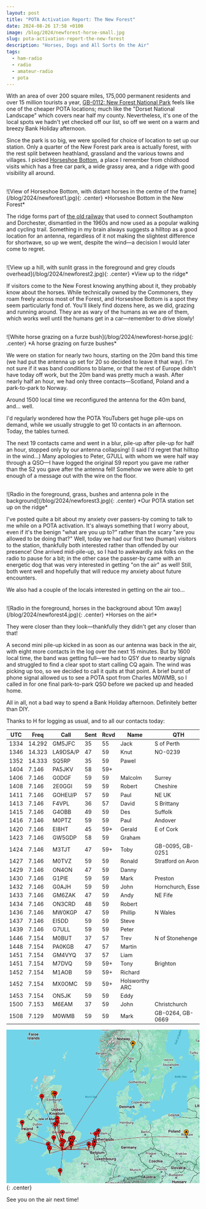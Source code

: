 ```yaml
---
layout: post
title: "POTA Activation Report: The New Forest"
date: 2024-08-26 17:58 +0100
image: /blog/2024/newforest-horse-small.jpg
slug: pota-activation-report-the-new-forest
description: "Horses, Dogs and All Sorts On the Air"
tags:
  - ham-radio
  - radio
  - amateur-radio
  - pota
---
```


With an area of over 200 square miles, 175,000 permanent residents and over 15 million tourists a year, [GB-0112: New Forest National Park](https://pota.app/#/park/GB-0112) feels like one of the cheaper POTA locations; much like the "Dorset National Landscape" which covers near half my county. Nevertheless, it's one of the local spots we hadn't yet checked off our list, so off we went on a warm and breezy Bank Holiday afternoon.

Since the park is so big, we were spoiled for choice of location to set up our station. Only a quarter of the New Forest park area is actually forest, with the rest split between heathland, grassland and the various towns and villages. I picked [Horseshoe Bottom](https://www.openstreetmap.org/#map=16/50.80390/-1.62945), a place I remember from childhood visits which has a free car park, a wide grassy area, and a ridge with good visibility all around.

<br/>
![View of Horseshoe Bottom, with distant horses in the centre of the frame](/blog/2024/newforest1.jpg){: .center}
*Horseshoe Bottom in the New Forest*

The ridge forms part of [the old railway](https://www.newforestnpa.gov.uk/things-to-do/cycling/cycling-routes/the-old-railway/) that used to connect Southampton and Dorchester, dismantled in the 1960s and now used as a popular walking and cycling trail. Something in my brain always suggests a hilltop as a good location for an antenna, regardless of it not making the slightest difference for shortwave, so up we went, despite the wind&mdash;a decision I would later come to regret.

<br/>
![View up a hill, with sunlit grass in the foreground and grey clouds overhead](/blog/2024/newforest2.jpg){: .center}
*View up to the ridge*

If visitors come to the New Forest knowing anything about it, they probably know about the horses. While technically owned by the Commoners, they roam freely across most of the Forest, and Horseshoe Bottom is a spot they seem particularly fond of. You'll likely find dozens here, as we did, grazing and running around. They are as wary of the humans as we are of them, which works well until the humans get in a car&mdash;remember to drive slowly!

<br/>
![White horse grazing on a furze bush](/blog/2024/newforest-horse.jpg){: .center}
*A horse grazing on furze bushes*

We were on station for nearly two hours, starting on the 20m band this time (we had put the antenna up set for 20 so decided to leave it that way). I'm not sure if it was band conditions to blame, or that the rest of Europe didn't have today off work, but the 20m band was pretty much a wash. After nearly half an hour, we had only three contacts&mdash;Scotland, Poland and a park-to-park to Norway.

Around 1500 local time we reconfigured the antenna for the 40m band, and... well.

I'd regularly wondered how the POTA YouTubers get huge pile-ups on demand, while we usually struggle to get 10 contacts in an afternoon. Today, the tables turned.

The next 19 contacts came and went in a blur, pile-up after pile-up for half an hour, stopped only by our antenna collapsing! (I said I'd regret that hilltop in the wind...) Many apologies to Peter, G7ULL with whom we were half way through a QSO&mdash;I have logged the original S9 report you gave me rather than the S2 you gave after the antenna fell! Somehow we were able to get enough of a message out with the wire on the floor.

<br/>
![Radio in the foreground, grass, bushes and antenna pole in the background](/blog/2024/newforest3.jpg){: .center}
*Our POTA station set up on the ridge*

I've posted quite a bit about my anxiety over passers-by coming to talk to me while on a POTA activation. It's always something that I worry about, even if it's the benign "what are you up to?" rather than the scary "are you allowed to be doing that?" Well, today we had our first two (human) visitors to the station, thankfully both interested rather than offended by our presence! One arrived mid-pile-up, so I had to awkwardly ask folks on the radio to pause for a bit; in the other case the passer-by came with an energetic dog that was very interested in getting "on the air" as well! Still, both went well and hopefully that will reduce my anxiety about future encounters.

We also had a couple of the locals interested in getting on the air too...

<br/>
![Radio in the foreground, horses in the background about 10m away](/blog/2024/newforest4.jpg){: .center}
*Horses on the air!*

They were closer than they look&mdash;thankfully they didn't get any closer than that!

A second mini pile-up kicked in as soon as our antenna was back in the air, with eight more contacts in the log over the next 15 minutes. But by 1600 local time, the band was getting full&mdash;we had to QSY due to nearby signals and struggled to find a clear spot to start calling CQ again. The wind was picking up too, so we decided to call it quits at that point. A brief burst of phone signal allowed us to see a POTA spot from Charles M0WMB, so I called in for one final park-to-park QSO before we packed up and headed home.

All in all, not a bad way to spend a Bank Holiday afternoon. Definitely better than DIY.

Thanks to H for logging as usual, and to all our contacts today:

<div class="breakout-full-width"><center>
<table><thead>
  <tr>
    <th>UTC</th>
    <th>Freq</th>
    <th>Call</th>
    <th>Sent</th>
    <th>Rcvd</th>
    <th>Name</th>
    <th>QTH</th>
  </tr></thead>
<tbody>
  <tr>
    <td>1334</td>
    <td>14.292</td>
    <td>GM5JFC</td>
    <td>35</td>
    <td>55</td>
    <td>Jack</td>
    <td>S of Perth</td>
  </tr>
  <tr>
    <td>1346</td>
    <td>14.323</td>
    <td><span style="white-space: nowrap;">LA9DSA/P</span></td>
    <td>47</td>
    <td>59</td>
    <td>Knut</td>
    <td>NO-0239</td>
  </tr>
  <tr>
    <td>1352</td>
    <td>14.333</td>
    <td>SQ5RP</td>
    <td>35</td>
    <td>59</td>
    <td>Pawel</td>
    <td></td>
  </tr>
  <tr>
    <td>1404</td>
    <td>7.146</td>
    <td>PA5JKV</td>
    <td>58</td>
    <td>59+</td>
    <td></td>
    <td></td>
  </tr>
  <tr>
    <td>1406</td>
    <td>7.146</td>
    <td>G0DGF</td>
    <td>59</td>
    <td>59</td>
    <td>Malcolm</td>
    <td>Surrey</td>
  </tr>
  <tr>
    <td>1408</td>
    <td>7.146</td>
    <td>2E0GGI</td>
    <td>59</td>
    <td>59</td>
    <td>Robert</td>
    <td>Cheshire</td>
  </tr>
  <tr>
    <td>1411</td>
    <td>7.146</td>
    <td>GOHEU/P</td>
    <td>57</td>
    <td>59</td>
    <td>Paul</td>
    <td>NE UK</td>
  </tr>
  <tr>
    <td>1413</td>
    <td>7.146</td>
    <td>F4VPL</td>
    <td>36</td>
    <td>57</td>
    <td>David</td>
    <td>S Brittany</td>
  </tr>
  <tr>
    <td>1415</td>
    <td>7.146</td>
    <td>G4OBB</td>
    <td>49</td>
    <td>59</td>
    <td>Des</td>
    <td>Suffolk</td>
  </tr>
  <tr>
    <td>1416</td>
    <td>7.146</td>
    <td>M0PTZ</td>
    <td>59</td>
    <td>59</td>
    <td>Paul</td>
    <td>Andover</td>
  </tr>
  <tr>
    <td>1420</td>
    <td>7.146</td>
    <td>EI8HT</td>
    <td>45</td>
    <td>59+</td>
    <td>Gerald</td>
    <td>E of Cork</td>
  </tr>
  <tr>
    <td>1423</td>
    <td>7.146</td>
    <td>GW5GDP</td>
    <td>58</td>
    <td>59</td>
    <td>Graham</td>
    <td></td>
  </tr>
  <tr>
    <td>1424</td>
    <td>7.146</td>
    <td>M3TJT</td>
    <td>47</td>
    <td>59+</td>
    <td>Toby</td>
    <td>GB-0095, GB-0251</td>
  </tr>
  <tr>
    <td>1427</td>
    <td>7.146</td>
    <td>M0TVZ</td>
    <td>59</td>
    <td>59</td>
    <td>Ronald</td>
    <td>Stratford on Avon</td>
  </tr>
  <tr>
    <td>1429</td>
    <td>7.146</td>
    <td>ON4ON</td>
    <td>47</td>
    <td>59</td>
    <td>Danny</td>
    <td></td>
  </tr>
  <tr>
    <td>1430</td>
    <td>7.146</td>
    <td>G1PIE</td>
    <td>59</td>
    <td>59</td>
    <td>Mark</td>
    <td>Preston</td>
  </tr>
  <tr>
    <td>1432</td>
    <td>7.146</td>
    <td>G0AJH</td>
    <td>59</td>
    <td>59</td>
    <td>John</td>
    <td>Hornchurch,&nbsp;Essex</td>
  </tr>
  <tr>
    <td>1433</td>
    <td>7.146</td>
    <td>GM6ZAK</td>
    <td>47</td>
    <td>59</td>
    <td>Andy</td>
    <td>NE Fife</td>
  </tr>
  <tr>
    <td>1434</td>
    <td>7.146</td>
    <td>ON3CRD</td>
    <td>48</td>
    <td>59</td>
    <td>Robert</td>
    <td></td>
  </tr>
  <tr>
    <td>1436</td>
    <td>7.146</td>
    <td>MW0KGP</td>
    <td>47</td>
    <td>59</td>
    <td>Phillip</td>
    <td>N Wales</td>
  </tr>
  <tr>
    <td>1437</td>
    <td>7.146</td>
    <td>EI5DD</td>
    <td>59</td>
    <td>59</td>
    <td>Steve</td>
    <td></td>
  </tr>
  <tr>
    <td>1439</td>
    <td>7.146</td>
    <td>G7ULL</td>
    <td>59</td>
    <td>59</td>
    <td>Peter</td>
    <td></td>
  </tr>
  <tr>
    <td>1446</td>
    <td>7.154</td>
    <td>M0BUT</td>
    <td>37</td>
    <td>57</td>
    <td>Trev</td>
    <td>N of Stonehenge</td>
  </tr>
  <tr>
    <td>1448</td>
    <td>7.154</td>
    <td>PA0KGB</td>
    <td>47</td>
    <td>57</td>
    <td>Martin</td>
    <td></td>
  </tr>
  <tr>
    <td>1451</td>
    <td>7.154</td>
    <td>GM4VYQ</td>
    <td>37</td>
    <td>57</td>
    <td>Liam</td>
    <td></td>
  </tr>
  <tr>
    <td>1451</td>
    <td>7.154</td>
    <td>M7DVQ</td>
    <td>59</td>
    <td>59+</td>
    <td>Tony</td>
    <td>Brighton</td>
  </tr>
  <tr>
    <td>1452</td>
    <td>7.154</td>
    <td>M1AOB</td>
    <td>59</td>
    <td>59+</td>
    <td>Richard</td>
    <td></td>
  </tr>
  <tr>
    <td>1452</td>
    <td>7.154</td>
    <td>MX0OMC</td>
    <td>59</td>
    <td>59+</td>
    <td>Holsworthy ARC</td>
    <td></td>
  </tr>
  <tr>
    <td>1453</td>
    <td>7.154</td>
    <td>ON5JK</td>
    <td>59</td>
    <td>59</td>
    <td>Eddy</td>
    <td></td>
  </tr>
  <tr>
    <td>1500</td>
    <td>7.153</td>
    <td>M6EAM</td>
    <td>37</td>
    <td>59</td>
    <td>John</td>
    <td>Christchurch</td>
  </tr>
  <tr>
    <td>1508</td>
    <td>7.129</td>
    <td>M0WMB</td>
    <td>59</td>
    <td>59</td>
    <td>Mark</td>
    <td>GB-0264, GB-0669</td>
  </tr>
</tbody></table>
</center></div>

![Map of contacts](/blog/2024/newforest-map.png){: .center}

See you on the air next time!
